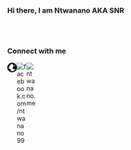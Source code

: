 

### Hi there, I am Ntwanano AKA SNR












<br/>
<br/>








### Connect with me


[<img align="left"  alt="ntwanano.me" width="22px" src="https://raw.githubusercontent.com/iconic/open-iconic/master/svg/globe.svg" />][website]
[<img align="left"  alt="facebook.com/ntwanano99" width="22px" src="https://cdn.jsdelivr.net/npm/simple-icons@v3/icons/facebook.svg" />][facebook]
[<img align="left"  alt="ntwanano.me" width="22px" src="https://cdn.jsdelivr.net/npm/simple-icons@v3/icons/twitter.svg" />][twitter]






<br/>
<br/>




[website]: http://ntwanano.me
[twitter]: https://twitter.com/_snr99
[facebook]: https://www.facebook.com/ntwanano99 
